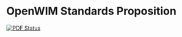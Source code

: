 # OpenWIM Standards Proposition

[![PDF Status](https://www.sharelatex.com/github/repos/OpenWIM/openwim-standards/builds/latest/badge.svg)](https://www.sharelatex.com/github/repos/OpenWIM/openwim-standards/builds/latest/output.pdf)
